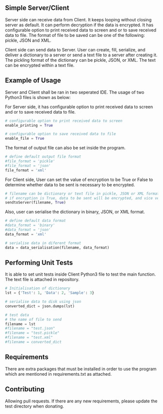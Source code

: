 ## Simple Server/Client
Server side can receive data from Client. It keeps looping without closing server as default. It can perform decryption if the data is encrypted.
It has configurable option to print received data to screen and or to save received data to file. The format of file to be saved can be one of the following: pickle, JSON and XML.

Client side can send data to Server. User can create, fill, serialize, and deliver a dictionary to a server or send a text file to a server after creating it. The pickling format of the dictionary can be pickle, JSON, or XML. The text can be encrypted within a text file. 

## Example of Usage
Server and Client shall be ran in two seperated IDE. The usage of two Python3 files is shown as below:

For Server side, it has configurable option to print received data to screen and or to save received data to file.
```python from line 50
# configurable option to print received data to screen
enable_printing = True

# configurable option to save received data to file
enable_file = True
```
The format of output file can also be set inside the program.
```python from line 120
# define default output file format
#file_format = 'pickle'
#file_format = 'json'
file_format = 'xml'
```

For Client side, User can set the value of encryption to be True or False to determine whether data to be sent is necessary to be encrypted.
```python from line 174
# filename can be dictionary or text file in pickle, JSON or XML format. 
# if encryption is True, data to be sent will be encrypted, and vice versa.
sendtoServer(filename, True)
```
Also, user can serialise the dictionary in binary, JSON, or XML format.
```python from line 90
# define default data format
#data_format = 'binary'
#data_format = 'json'
data_format = 'xml'

# serialise data in diferent format
data = data_serialisation(filename, data_format)
```

## Performing Unit Tests
It is able to set unit tests inside Client Python3 file to test the main function. The text file is attached in repository. 
```python from line 156
# Initialisation of dictionary 
lst = {'Test': 1, 'Data': 2, 'Sample': 3}

# serialise data to disk using json 
converted_dict = json.dumps(lst)

# test data
# the name of file to send
filename = lst
#filename = "test.json"
#filename = "test.pickle"
#filename = "test.xml"
#filename = converted_dict
```

## Requirements
There are extra packages that must be installed in order to use the program which are mentioned in requirements.txt as attached.

## Contributing
Allowing pull requests. If there are any new requirements, please update the test directory when donating. 